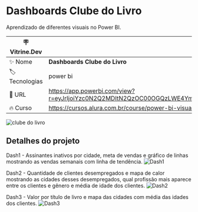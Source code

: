 # Dashboards Clube do Livro

Aprendizado de diferentes visuais no Power BI.

| :placard: Vitrine.Dev |     |
| -------------  | --- |
| :sparkles: Nome        | **Dashboards Clube do Livro**
| :label: Tecnologias | power bi
| :rocket: URL         | https://app.powerbi.com/view?r=eyJrIjoiYzc0N2Q2MDItN2QzOC00OGQzLWE4YmUtYmIyZjM3Zjk4NzA4IiwidCI6ImVjYjk4ODI1LWU2ZTQtNDBmMC1hYThhLTA5MjVjYjUyMDIyMSJ9
| :fire: Curso     | https://cursos.alura.com.br/course/power-bi-visualizando-dados

<!-- Inserir imagem com a #vitrinedev ao final do link -->
![clube do livro](https://user-images.githubusercontent.com/7076962/225775446-1f5c3323-53ce-4710-9568-5b62563ca8ac.jpg#vitrinedev)

## Detalhes do projeto

Dash1 - Assinantes inativos por cidade, meta de vendas e gráfico de linhas mostrando as vendas semanais com linha de tendência.
![Dash1](https://user-images.githubusercontent.com/7076962/225775941-aa0cb36b-ea71-4de0-b930-fa0db5e17ce8.jpg)

Dash2 - Quantidade de clientes desempregados e mapa de calor mostrando as cidades desses desempregados, qual profissão mais aparece entre os clientes e gênero e média de idade dos clientes.
![Dash2](https://user-images.githubusercontent.com/7076962/225776323-a3cb2299-ed32-4e38-9c2f-40a4260413dc.jpg)

Dash3 - Valor por título de livro e mapa das cidades com média das idades dos clientes.
![Dash3](https://user-images.githubusercontent.com/7076962/225776729-fd0b8158-1321-4f39-b46f-99e5557d6070.jpg)

